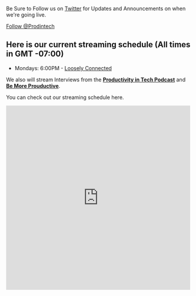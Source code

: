 Be Sure to Follow us on [Twitter](https://twitter.com/Prodintech) for Updates and Announcements on when we're going live.  

<a class="twitter-follow-button" href="https://twitter.com/prodintech">
    Follow @Prodintech</a>

## Here is our current streaming schedule (All times in GMT -07:00)
* Mondays: 6:00PM - [Loosely Connected](http://productivityintech.com/loosely_connected)

We also will stream Interviews from the [**Productivity in Tech Podcast**](http://productivityintech.com/pitpodcast) and [**Be More Prouductive**](http://productivityintech.com/be_more_productive).

You can check out our streaming schedule here.

<iframe src="https://calendar.google.com/calendar/embed?src=s1q3h2mq3595l1fljmsn778pts%40group.calendar.google.com&ctz=America/Los_Angeles" style="border: 0" width="500" height="500" frameborder="0" scrolling="no"></iframe>

